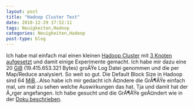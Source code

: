 ```yaml
---
layout: post
title: "Hadoop Cluster Test"
date: 2010-12-29 17:52:11
tags: Neuigkeiten,Hadoop
categories: Neuigkeiten,Hadoop
post-type: blog
---
```

Ich habe mal einfach mal einen kleinen <a href="http://hadoop.apache.org/common/docs/r0.21.0/cluster_setup.html">Hadoop Cluster</a> mit <a href="/index.php?/archives/318-Hadoop-Cluster-Konfiguration.html">3 Knoten aufgesetzt</a> und damit einige Experimente gemacht. Ich habe mir dazu eine 20 <a href="http://de.wikipedia.org/wiki/Bin%C3%A4rpr%C3%A4fix">GiB</a> (19.415.653.321 Bytes) groÃŸe Log Datei genommen und die per Map/Reduce analysiert. So weit so gut. Die Default Block Size in Hadoop sind 64 <a href="http://de.wikipedia.org/wiki/Bin%C3%A4rpr%C3%A4fix">MiB</a>...Also habe ich mir gedacht ich Ã¤ndere die GrÃ¶ÃŸe einfach mal, um mal zu sehen welche Auswirkungen das hat. Tja und damit hat der Ã„rger angefangen. Ich habe gesucht und die GrÃ¶ÃŸe geÃ¤ndert wie in der <a href="http://hadoop.apache.org/common/docs/r0.21.0/cluster_setup.html">Doku beschrieben</a>.